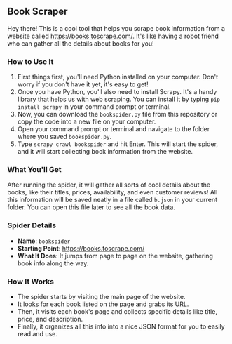## Book Scraper

Hey there! This is a cool tool that helps you scrape book information from a website called https://books.toscrape.com/. It's like having a robot friend who can gather all the details about books for you!

### How to Use It

1. First things first, you'll need Python installed on your computer. Don't worry if you don't have it yet, it's easy to get!
2. Once you have Python, you'll also need to install Scrapy. It's a handy library that helps us with web scraping. You can install it by typing `pip install scrapy` in your command prompt or terminal.
3. Now, you can download the `bookspider.py` file from this repository or copy the code into a new file on your computer.
4. Open your command prompt or terminal and navigate to the folder where you saved `bookspider.py`.
5. Type `scrapy crawl bookspider` and hit Enter. This will start the spider, and it will start collecting book information from the website.

### What You'll Get

After running the spider, it will gather all sorts of cool details about the books, like their titles, prices, availability, and even customer reviews! All this information will be saved neatly in a file called `b.json` in your current folder. You can open this file later to see all the book data.

### Spider Details

- **Name**: `bookspider`
- **Starting Point**: https://books.toscrape.com/
- **What It Does**: It jumps from page to page on the website, gathering book info along the way.

### How It Works

- The spider starts by visiting the main page of the website.
- It looks for each book listed on the page and grabs its URL.
- Then, it visits each book's page and collects specific details like title, price, and description.
- Finally, it organizes all this info into a nice JSON format for you to easily read and use.

